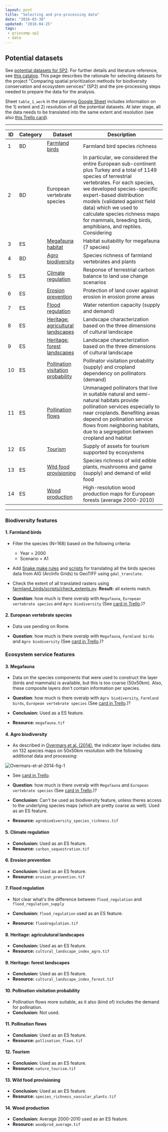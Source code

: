 ```yaml
---
layout: post
title: "Selecting and pre-processing data"
date: "2016-03-30"
updated: "2016-04-25"
tags:
 - priocomp-sp2
 - data
---
```


## Potential datasets

See [potential datasets for SP2](https://docs.google.com/spreadsheets/d/1niV9Oe8pavgskiq0ibMzPt6F_oJU3uTD3R2pY7RwyDU/edit?usp=sharing). For further details and literature reference, see [this catalog](https://docs.google.com/spreadsheets/d/1NblQP0IGxXDUOXgqhzp03acPUMc2XJ6u_vPgWHC8OMk/edit?usp=sharing). This page describes the rationale for selecting datasets for the project "Comparing spatial prioritization methods for biodiversity conservation and ecosystem services" (SP2) and the pre-processing steps needed to prepare the data for the analysis.

Sheet `table_1_work` in the planning [Google Sheet](https://docs.google.com/spreadsheets/d/1niV9Oe8pavgskiq0ibMzPt6F_oJU3uTD3R2pY7RwyDU/edit?usp=sharing) includes information on the 1) extent and 2) resolution of all the potential datasets. At later stage, all the data needs to be translated into the same extent and resolution (see also [this Trello card](https://trello.com/c/aNFSPfhi)).

----

|  **ID** | **Category** | **Dataset** | **Description** |
|  ------ | ------ | ------ | ------ |
|  1 | BD | [Farmland birds](#farmland-birds) | Farmland bird species richness |
|  2 | BD | European vertebrate species | In particular, we considered the entire European sub-continent plus Turkey and a total of 1149 species of terrestrial vertebrates. For each species, we developed species-specific expert-based distribution models (validated against field data) which we used to calculate species richness maps for mammals, breeding birds, amphibians, and reptiles. Considering |
|  3 | ES | [Megafauna habitat](#megafauna) | Habitat suitability for megafauna (7 species) |
|  4 | BD | [Agro biodiversity](#agro-biodiversity) | Species richness of farmland vertebrates and plants |
|  5 | ES | [Climate regulation](#climate-regulation) | Response of terrestrial carbon balance to land use change scenarios |
|  6 | ES | [Erosion prevention](#erosion-prevention) | Protection of land cover against erosion in erosion prone areas |
|  7 | ES | [Flood regulation](#flood-regulation) | Water retention capacity (supply and demand) |
|  8 | ES | [Heritage: agricultural landscapes](#heritage-agricultural-landscapes) | Landscape characterization based on the three dimensions of cultural landscape |
|  9 | ES | [Heritage: forest landscapes](#heritage-forest-landscapes) | Landscape characterization based on the three dimensions of cultural landscape |
|  10 | ES | [Pollination visitation probability](#pollination-visitation-probability) | Pollinator visitation probability (supply) and cropland dependency on pollinators (demand) |
|  11 | ES | [Pollination flows](#pollination-flows) | Unmanaged pollinators that live in suitable natural and semi-natural habitats provide pollination services especially to near croplands. Benefiting areas depend on pollination service flows from neighboring habitats, due to a segregation between cropland and habitat |
|  12 | ES | [Tourism](#tourism) | Supply of assets for tourism supported by ecosystems |
|  13 | ES | [Wild food provisioning](#wild-food-provisioning) | Species richness of wild edible plants, mushrooms and game (supply) and demand of wild food |
|  14 | ES | [Wood production](#wood-production) | High-resolution wood production maps for European forests (average 2000-2010) |

----

### Biodiversity features

#### 1. Farmland birds

+ Filter the species (N=168) based on the following criteria:
  + Year = 2000
  + Scenario = A1
+ Add [Snake make rules](https://github.com/VUEG/data-EG/blob/master/farmland_birds/Snakefile) and [scripts](https://github.com/VUEG/data-EG/tree/master/farmland_birds/scripts) for translating all the birds species data from AIG (ArcInfo Grids) to GeoTIFF using `gdal_translate`.
+ Check the extent of all translated rasters using [farmland_birds/scripts/check_extents.py](https://github.com/VUEG/data-EG/blob/master/farmland_birds/scripts/check_extents.py). **Result:** all extents match.

+ **Question**: how much is there overalp with `Megafauna`, `European vertebrate species` and `Agro biodiversity` (See [card in Trello](https://trello.com/c/jgSndp4C).)?

#### 2. European vertebrate species

+ Data use pending on Rome.

+ **Question**: how much is there overalp with `Megafauna`, `Farmland birds` and `Agro biodiversity` (See [card in Trello](https://trello.com/c/jgSndp4C).)?

### Ecosystem service features

#### 3. Megafauna

+ Data on the species components that were used to construct the layer (birds and mammals) is available, but this is too coarse (50x50km). Also, these composite layers don't contain information per species.

+ **Question**: how much is there overalp with `Agro biodiversity`, `Farmland birds`, `European vertebrate species` (See [card in Trello](https://trello.com/c/jgSndp4C).)?
+ **Conclusion:** Used as a ES feature.
+ **Resource:** `megafauna.tif`

#### 4. Agro biodiversity

+ As described in [Overmars et al. (2014)](http://dx.doi.org/10.1016/j.ecolind.2012.11.006), the indicator layer includes data on 132 species maps on 50x50km resolution with the following additional data and processing:

![Overmars-et-al-2014-fig-1](http://ars.els-cdn.com/content/image/1-s2.0-S1470160X1200386X-gr1.jpg)

+ See [card in Trello](https://trello.com/c/jgSndp4C).

+ **Question**: how much is there overalp with `Megafauna` and `European vertebrate species` (See [card in Trello](https://trello.com/c/jgSndp4C).)?

+ **Conclusion:** Can't be used as biodiversity feature, unless theres access to the underlying species maps (which are pretty coarse as well). Used as an ES feature.
+ **Resource:** `agrobiodiversity_species_richness.tif`

#### 5. Climate regulation

+ **Conclusion:** Used as an ES feature.
+ **Resource:** `carbon_sequestration.tif`

#### 6. Erosion prevention

+ **Conclusion:** Used as an ES feature.
+ **Resource:** `erosion_prevention.tif`

#### 7. Flood regulation

+ Not clear what's the difference between `flood_regulation` and `flood_regulation_supply`

+ **Conclusion:** `flood_regulation` used as an ES feature.
+ **Resource:** `floodregulation.tif`

#### 8. Heritage: agriculutural landscapes

+ **Conclusion:** Used as an ES feature.
+ **Resource:** `cultural_landscape_index_agro.tif`

#### 9. Heritage: forest landscapes

+ **Conclusion:** Used as an ES feature.
+ **Resource:** `cultural_landscape_index_forest.tif`

#### 10. Pollination visitation probability

+ Pollination flows more suitable, as it also (kind of) includes the demand for pollination.
+ **Conclusion:** Not used.

#### 11. Pollination flows

+ **Conclusion:** Used as an ES feature.
+ **Resource:** `pollination_flows.tif`

#### 12. Tourism

+ **Conclusion:** Used as an ES feature.
+ **Resource:** `nature_tourism.tif`

#### 13. Wild food provisioning

+ **Conclusion:** Used as an ES feature.
+ **Resource:** `species_richness_vascular_plants.tif`

#### 14. Wood production

+ **Conclusion:** Average 2000-2010 used as an ES feature.
+ **Resource:** `woodprod_average.tif`
